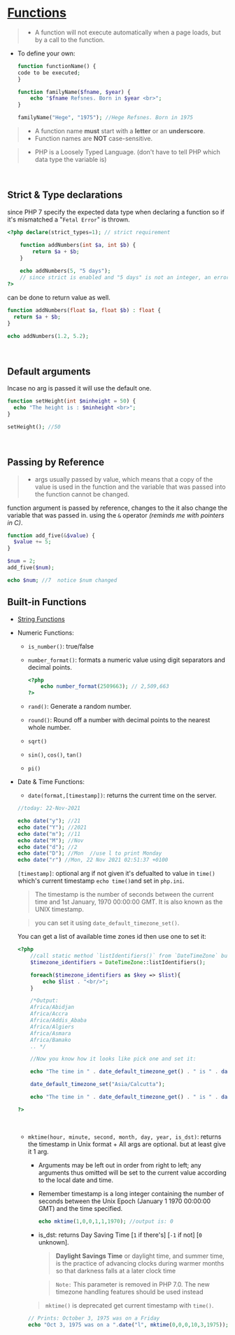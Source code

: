 # [Functions](https://www.w3schools.com/php/php_functions.asp)

> - A function will not execute automatically when a page loads, but by a call to the function.

- To define your own:

    ```php
    function functionName() {
    code to be executed;
    }

    function familyName($fname, $year) {
        echo "$fname Refsnes. Born in $year <br>";
    }

    familyName("Hege", "1975"); //Hege Refsnes. Born in 1975
    ```

> - A function name **must** start with a **letter** or an **underscore**.
> - Function names are **NOT** case-sensitive.

> - PHP is a Loosely Typed Language. (don't have to tell PHP which data type the variable is)

<br>

## Strict & Type declarations

since PHP 7 specify the expected data type when declaring a function so if it's mismatched a "`Fetal Error`" is thrown.

```php
<?php declare(strict_types=1); // strict requirement

    function addNumbers(int $a, int $b) {
        return $a + $b;
    }
    
    echo addNumbers(5, "5 days");
    // since strict is enabled and "5 days" is not an integer, an error will be thrown.
?>
```

can be done to return value as well.

```php
function addNumbers(float $a, float $b) : float {
  return $a + $b;
}

echo addNumbers(1.2, 5.2);
```

<br>

## Default arguments

Incase no arg is passed it will use the default one.

```PHP
function setHeight(int $minheight = 50) {
  echo "The height is : $minheight <br>";
}

setHeight(); //50
```

<br>

## Passing by Reference

> - args usually passed by value, which means that a copy of the value is used in the function and the variable that was passed into the function cannot be changed.

function argument is passed by reference, changes to the it also change the variable that was passed in. using the `&` operator *(reminds me with pointers in C)*.

```PHP
function add_five(&$value) {
  $value += 5;
}

$num = 2;
add_five($num);

echo $num; //7  notice $num changed
```

## Built-in Functions

- [String Functions](../4.String%20Functions/README.md)

- Numeric Functions:
    - `is_number()`: true/false

    - `number_format()`: formats a numeric value using digit separators and decimal points.

        ```php
        <?php
            echo number_format(2509663); // 2,509,663
        ?>
        ```

    - `rand()`: Generate a random number.

    - `round()`: Round off a number with decimal points to the nearest whole number.

    - `sqrt()`
    - `sin()`, `cos()`, `tan()`
    - `pi()`

- Date & Time Functions:
    - `date(format,[timestamp])`: returns the current time on the server.

    ```php
    //today: 22-Nov-2021
    
    echo date("y"); //21
    echo date("Y"); //2021
    echo date("m"); //11
    echo date("M"); //Nov
    echo date("d"); //2
    echo date("D"); //Mon  //use l to print Monday
    echo date("r") //Mon, 22 Nov 2021 02:51:37 +0100
    ```

    `[timestamp]`: optional arg if not given it's defualted to value in `time()` which's current timestamp `echo time()`and set in `php.ini`.
    > The timestamp is the number of seconds between the current time and 1st January, 1970  00:00:00 GMT. It is also known as the UNIX timestamp. 

    > you can set it using `date_default_timezone_set()`.

    You can get a list of available time zones id then use one to set it:

    ```PHP
    <?php
        //call static method `listIdentifiers()` from `DateTimeZone` built-in class
        $timezone_identifiers = DateTimeZone::listIdentifiers();

        foreach($timezone_identifiers as $key => $list){
            echo $list . "<br/>";
        }

        /*Output:
        Africa/Abidjan
        Africa/Accra
        Africa/Addis_Ababa
        Africa/Algiers
        Africa/Asmara
        Africa/Bamako
        .. */

        //Now you know how it looks like pick one and set it:

        echo "The time in " . date_default_timezone_get() . " is " . date("H:i:s");//Output: The time in Europe/Berlin is 02:22:29

        date_default_timezone_set("Asia/Calcutta");

        echo "The time in " . date_default_timezone_get() . " is " . date("H:i:s");//Output: The time in Asia/Calcutta is 06:52:29

    ?>
    ```

    <br>

    - `mktime(hour, minute, second, month, day, year, is_dst)`:
        returns the timestamp in Unix format + All args are optional. but at least give it 1 arg.

        - Arguments may be left out in order from right to left; any arguments thus omitted will be set to the current value according to the local date and time.

        - Remember timestamp is a long integer containing the number of seconds between the Unix Epoch (January 1 1970 00:00:00 GMT) and the time specified.

            ```php
            echo mktime(1,0,0,1,1,1970); //output is: 0
            ```

        - is_dst: returns Day Saving Time [`1` if there's] [`-1` if not] [`0` unknown].
            > **Daylight Savings Time** or daylight time, and summer time, is the practice of advancing clocks during warmer months so that darkness falls at a later clock time

            > `Note:` This parameter is removed in PHP 7.0. The new timezone handling features should be used instead

        >`mktime()` is deprecated get current timestamp with `time()`.

        ```php
        // Prints: October 3, 1975 was on a Friday
        echo "Oct 3, 1975 was on a ".date("l", mktime(0,0,0,10,3,1975));
        ```


